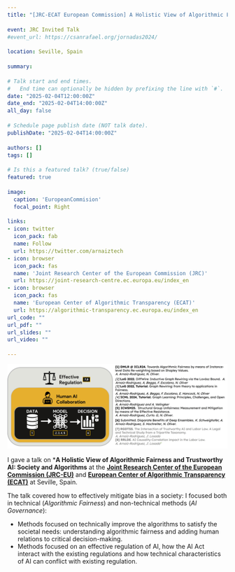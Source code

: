 ```yaml
---
title: "[JRC-ECAT European Commission] A Holistic View of Algorithmic Fairness and Trustworthy AI: Algorithms and Society"

event: JRC Invited Talk
#event_url: https://csanrafael.org/jornadas2024/

location: Seville, Spain

summary: 

# Talk start and end times.
#   End time can optionally be hidden by prefixing the line with `#`.
date: "2025-02-04T12:00:00Z"
date_end: "2025-02-04T14:00:00Z"
all_day: false

# Schedule page publish date (NOT talk date).
publishDate: "2025-02-04T14:00:00Z"

authors: []
tags: []

# Is this a featured talk? (true/false)
featured: true

image:
  caption: 'EuropeanCommision'
  focal_point: Right

links:
- icon: twitter
  icon_pack: fab
  name: Follow
  url: https://twitter.com/arnaiztech
- icon: browser
  icon_pack: fas
  name: 'Joint Research Center of the European Commission (JRC)'
  url: https://joint-research-centre.ec.europa.eu/index_en
- icon: browser
  icon_pack: fas
  name: 'European Center of Algorithmic Transparency (ECAT)'
  url: https://algorithmic-transparency.ec.europa.eu/index_en
url_code: ""
url_pdf: ""
url_slides: ""
url_video: ""

---
```


![Pipeline of the talk](talkSchema.jpg)

I gave a talk on ***A Holistic View of Algorithmic Fairness and Trustworthy AI: Society and Algorithms** at the [**Joint Research Center of the European Commission (JRC-EU)**](https://joint-research-centre.ec.europa.eu/jrc-sites-across-europe/jrc-seville-spain_en) and [**European Center of Algorithmic Transparency (ECAT)**](https://algorithmic-transparency.ec.europa.eu/index_en) at Seville, Spain.

The talk covered how to effectively mitigate bias in a society: I focused both in technical (*Algorithmic Fairness*) and non-technical methods (*AI Governance*):
* Methods focused on technically improve the algorithms to satisfy the societal needs: understanding algorithmic fairness and adding human relations to critical decision-making.
* Methods focused on an effective regulation of AI, how the AI Act interact with the existing regulations and how technical characteristics of AI can conflict with existing regulation.

